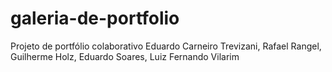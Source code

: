 # galeria-de-portfolio
Projeto de portfólio colaborativo
Eduardo Carneiro Trevizani, Rafael Rangel, Guilherme Holz, Eduardo Soares, Luiz Fernando Vilarim
